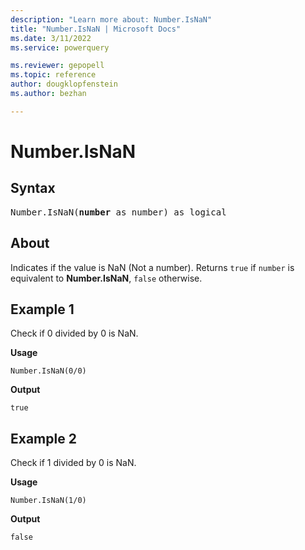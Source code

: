 ```yaml
---
description: "Learn more about: Number.IsNaN"
title: "Number.IsNaN | Microsoft Docs"
ms.date: 3/11/2022
ms.service: powerquery

ms.reviewer: gepopell
ms.topic: reference
author: dougklopfenstein
ms.author: bezhan

---
```

# Number.IsNaN

## Syntax

<pre>
Number.IsNaN(<b>number</b> as number) as logical
</pre>
  
## About

Indicates if the value is NaN (Not a number). Returns `true` if `number` is equivalent to **Number.IsNaN**, `false` otherwise.

## Example 1

Check if 0 divided by 0 is NaN.

**Usage**

```powerquery-m
Number.IsNaN(0/0)
```

**Output**

`true`

## Example 2

Check if 1 divided by 0 is NaN.

**Usage**

```powerquery-m
Number.IsNaN(1/0)
```

**Output**

`false`
